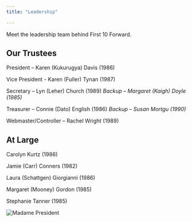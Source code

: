 ```yaml
---
title: "Leadership"

---
```


Meet the leadership team behind First 10 Forward.

## Our Trustees

President – Karen (Kukurugya) Davis (1986)

Vice President - Karen (Fuller) Tynan (1987)

Secretary – Lyn (Leher) Church (1989) 
*Backup – Margaret (Kaigh) Doyle (1985)*

Treasurer – Connie (Dato) English (1986)
*Backup – Susan Mortgu (1990)*

Webmaster/Controller – Rachel Wright (1989)

## At Large
Carolyn Kurtz (1986)

Jamie (Carr) Conners (1982)

Laura (Schattgen) Giorgianni (1986)

Margaret (Mooney) Gordon (1985)

Stephanie Tanner (1985)
 
![Madame President](img/photos/22_curling_4.jpg)
